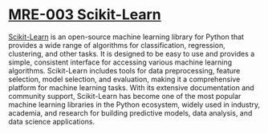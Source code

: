 # [MRE-003 Scikit-Learn](https://scikit-learn.org/stable/)
[Scikit-Learn](https://scikit-learn.org/stable/) is an open-source machine learning library for Python that provides a wide range of algorithms for classification, regression, clustering, and other tasks. It is designed to be easy to use and provides a simple, consistent interface for accessing various machine learning algorithms. Scikit-Learn includes tools for data preprocessing, feature selection, model selection, and evaluation, making it a comprehensive platform for machine learning tasks. With its extensive documentation and community support, Scikit-Learn has become one of the most popular machine learning libraries in the Python ecosystem, widely used in industry, academia, and research for building predictive models, data analysis, and data science applications.

